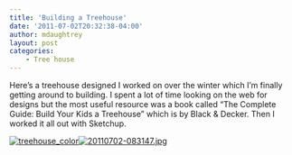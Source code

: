 ```yaml
---
title: 'Building a Treehouse'
date: '2011-07-02T20:32:38-04:00'
author: mdaughtrey
layout: post
categories:
    - Tree house
---
```


Here’s a treehouse designed I worked on over the winter which I’m finally getting around to building. I spent a lot of time looking on the web for designs but the most useful resource was a book called “The Complete Guide: Build Your Kids a Treehouse” which is by Black &amp; Decker. Then I worked it all out with Sketchup.

[![](/assets/uploads/2011/07/treehouse_color-300x257.png "treehouse_color")](/assets/uploads/2011/07/treehouse_color.png)[![20110702-083147.jpg](/assets/uploads/2011/07/20110702-083147.jpg)](/assets/uploads/2011/07/20110702-083147.jpg)
